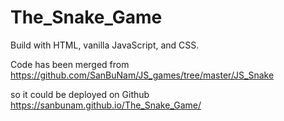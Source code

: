 # The_Snake_Game
Build with HTML, vanilla JavaScript, and CSS.

Code has been merged from https://github.com/SanBuNam/JS_games/tree/master/JS_Snake

so it could be deployed on Github https://sanbunam.github.io/The_Snake_Game/
